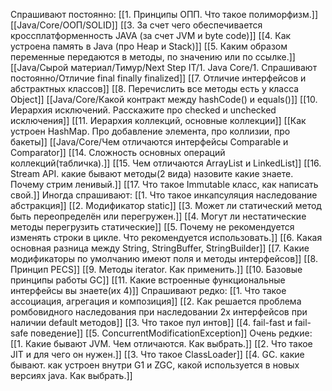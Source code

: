 Спрашивают постоянно:
[[1. Принципы ОПП. Что такое полиморфизм.]]
[[Java/Core/ООП/SOLID]]
[[3. За счет чего обеспечивается кроссплатформенность JAVA (за счет JVM и byte code)]]
[[4. Как устроена память в Java (про Heap и Stack)]]
[[5. Каким образом переменные передаются в методы, по значению или по ссылке.]]
[[Java/Сырой материал/Тимур/Next Step IT/1. Java Core/1. Спрашивают постоянно/Отличие final finally finalized]]
[[7. Отличие интерфейсов и абстрактных классов]]
[[8. Перечислить все методы есть у класса Object]]
[[Java/Core/Какой контракт между hashCode() и equals()]]
[[10. Иерархия исключений. Расскажите про checked и unchecked исключения]]
[[11. Иерархия коллекций, основные коллекции]]
[[Как устроен HashMap.  Про добавление элемента, про коллизии, про бакеты]]
[[Java/Core/Чем отличаются интерфейсы Comparable и Comparator]]
[[14. Сложность основных операций коллекций(табличка).]]
[[15. Чем отличаются ArrayList и LinkedList]]
[[16. Stream API. какие бывают методы(2 вида) назовите какие знаете. Почему стрим ленивый.]]
[[17. Что такое Immutable класс, как написать свой.]]
Иногда спрашивают: 
[[1. Что такое инкапсуляция наследование абстракция]]
[[2. Модификатор static]]
[[3. Может ли статический метод быть переопределён или перегружен.]]
[[4. Могут ли нестатические методы перегрузить статические]]
[[5. Почему не рекомендуется изменять строки в цикле. Что рекомендуется использовать.]]
[[6. Какая основная разница между String, StringBuffer, StringBuilder]]
[[7. Какие модификаторы по умолчанию имеют поля и методы интерфейсов]]
[[8.  Принцип PECS]]
[[9. Методы iterator. Как применить.]]
[[10. Базовые принципы работы GC]]
[[11. Какие встроенные функциональные интерфейсы вы знаете(их 4)]]
Спрашивают редко:
[[1. Что такое ассоциация, агрегация и композиция]]
[[2. Как решается проблема ромбовидного наследования при наследовании 2х интерфейсов при наличии default методов]]
[[3. Что такое пул интов]]
[[4. fail-fast и fail-safe поведение]]
[[5. ConcurrentModificationException]]
Очень редкие: 
[[1. Какие бывают JVM. Чем отличаются. Как выбрать.]]
[[2. Что такое JIT и для чего он нужен.]]
[[3. Что такое ClassLoader]]
[[4. GC. какие бывают. как устроен внутри G1 и ZGC, какой используется в новых версиях java. Как выбрать.]]